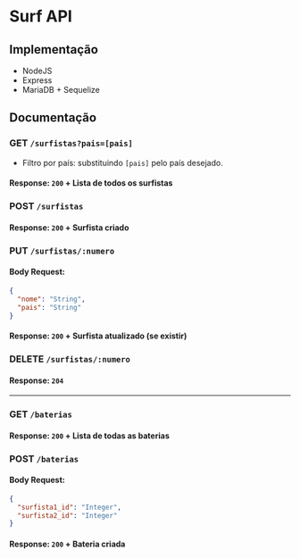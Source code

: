 # Surf API

## Implementação
* NodeJS
* Express
* MariaDB + Sequelize

## Documentação

### GET `/surfistas?pais=[pais]`
* Filtro por país: substituindo `[pais]` pelo país desejado.
#### Response: `200` + Lista de todos os surfistas

### POST `/surfistas`
#### Response: `200` + Surfista criado

### PUT `/surfistas/:numero`
#### Body Request:
```json
{
  "nome": "String",
  "pais": "String"
}
```
#### Response: `200` + Surfista atualizado (se existir)

### DELETE `/surfistas/:numero`
#### Response: `204`

---

### GET `/baterias`
#### Response: `200` + Lista de todas as baterias

### POST `/baterias`
#### Body Request:
```json
{
  "surfista1_id": "Integer",
  "surfista2_id": "Integer"
}
```
#### Response: `200` + Bateria criada